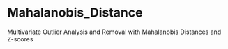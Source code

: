 # Mahalanobis_Distance
Multivariate Outlier Analysis and Removal with Mahalanobis Distances and Z-scores
